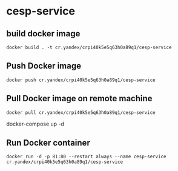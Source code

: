 # cesp-service

## build docker image
```
docker build . -t cr.yandex/crpi40k5e5q63h0a89q1/cesp-service
```

## Push Docker image
```
docker push cr.yandex/crpi40k5e5q63h0a89q1/cesp-service
```

## Pull Docker image on remote machine
```
docker pull cr.yandex/crpi40k5e5q63h0a89q1/cesp-service
```

docker-compose up -d

## Run Docker container
```
docker run -d -p 81:80 --restart always --name cesp-service cr.yandex/crpi40k5e5q63h0a89q1/cesp-service 
```
